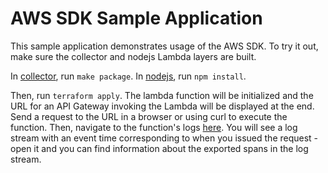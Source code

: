 # AWS SDK Sample Application

This sample application demonstrates usage of the AWS SDK. To try it out, make sure the collector and nodejs Lambda
layers are built.

In [collector](../../../collector), run `make package`.
In [nodejs](../../), run `npm install`.

Then, run `terraform apply`. The lambda function will be initialized and the URL for an API Gateway invoking the Lambda
will be displayed at the end. Send a request to the URL in a browser or using curl to execute the function. Then,
navigate to the function's logs [here](https://console.aws.amazon.com/cloudwatch/home?region=us-east-1#logStream:group=%252Faws%252Flambda%252Fhello-nodejs).
You will see a log stream with an event time corresponding to when you issued the request - open it and you can find
information about the exported spans in the log stream.
